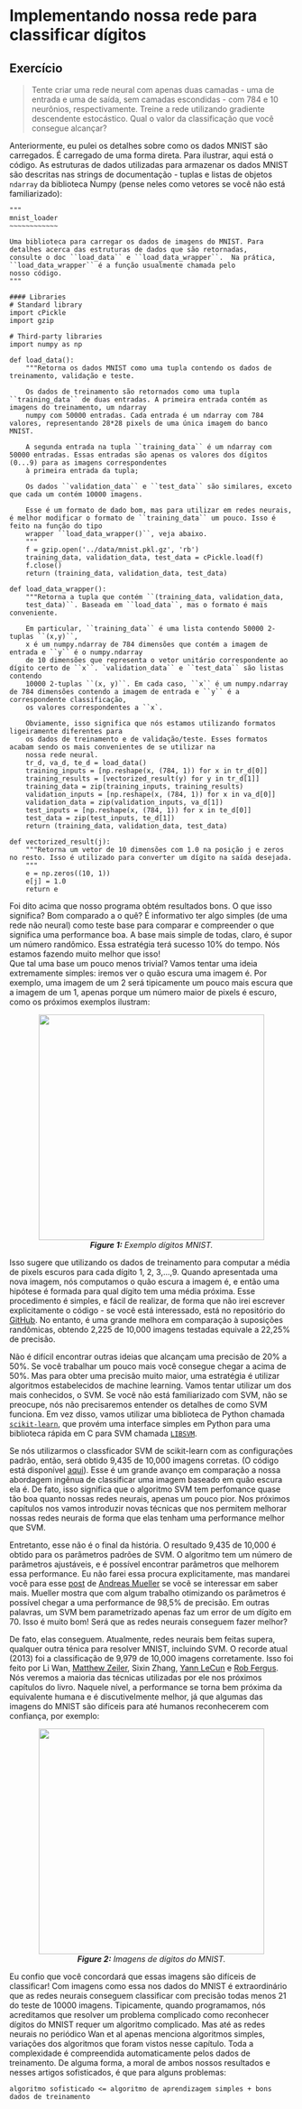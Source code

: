 # Implementando nossa rede para classificar dígitos

## Exercício

> Tente criar uma rede neural com apenas duas camadas - uma de entrada e uma de saída, sem camadas escondidas - com 784 e 10 neurônios, respectivamente.
> Treine a rede utilizando gradiente descendente estocástico. Qual o valor da classificação que você consegue alcançar?

Anteriormente, eu pulei os detalhes sobre como os dados MNIST são carregados. É carregado de uma forma direta. Para ilustrar, aqui está o código. 
As estruturas de dados utilizadas para armazenar os dados MNIST são descritas nas strings de documentação - tuplas e listas de objetos `ndarray`
da biblioteca Numpy (pense neles como vetores se você não está familiarizado):

```
"""
mnist_loader
~~~~~~~~~~~~

Uma biblioteca para carregar os dados de imagens do MNIST. Para detalhes acerca das estruturas de dados que são retornadas,
consulte o doc ``load_data`` e ``load_data_wrapper``.  Na prática, ``load_data_wrapper`` é a função usualmente chamada pelo
nosso código.
"""

#### Libraries
# Standard library
import cPickle
import gzip

# Third-party libraries
import numpy as np

def load_data():
    """Retorna os dados MNIST como uma tupla contendo os dados de treinamento, validação e teste.  

    Os dados de treinamento são retornados como uma tupla ``training_data`` de duas entradas. A primeira entrada contém as imagens do treinamento, um ndarray
    numpy com 50000 entradas. Cada entrada é um ndarray com 784 valores, representando 28*28 pixels de uma única imagem do banco MNIST.  
    
    A segunda entrada na tupla ``training_data`` é um ndarray com 50000 entradas. Essas entradas são apenas os valores dos dígitos (0...9) para as imagens correspondentes
    à primeira entrada da tupla;
    
    Os dados ``validation_data`` e ``test_data`` são similares, exceto que cada um contém 10000 imagens.  

    Esse é um formato de dado bom, mas para utilizar em redes neurais, é melhor modificar o formato de ``training_data`` um pouco. Isso é feito na função do tipo
    wrapper ``load_data_wrapper()``, veja abaixo.  
    """
    f = gzip.open('../data/mnist.pkl.gz', 'rb')
    training_data, validation_data, test_data = cPickle.load(f)
    f.close()
    return (training_data, validation_data, test_data)

def load_data_wrapper():
    """Retorna a tupla que contém ``(training_data, validation_data,
    test_data)``. Baseada em ``load_data``, mas o formato é mais conveniente.  
    
    Em particular, ``training_data`` é uma lista contendo 50000 2-tuplas ``(x,y)``, 
    x é um numpy.ndarray de 784 dimensões que contém a imagem de entrada e ``y`` é o numpy.ndarray
    de 10 dimensões que representa o vetor unitário correspondente ao dígito certo de ``x``. `validation_data`` e ``test_data`` são listas contendo
    10000 2-tuplas ``(x, y)``. Em cada caso, ``x`` é um numpy.ndarray de 784 dimensões contendo a imagem de entrada e ``y`` é a correspondente classificação,
    os valores correspondentes a ``x`.  
    
    Obviamente, isso significa que nós estamos utilizando formatos ligeiramente diferentes para
    os dados de treinamento e de validação/teste. Esses formatos acabam sendo os mais convenientes de se utilizar na
    nossa rede neural.  
    tr_d, va_d, te_d = load_data()
    training_inputs = [np.reshape(x, (784, 1)) for x in tr_d[0]]
    training_results = [vectorized_result(y) for y in tr_d[1]]
    training_data = zip(training_inputs, training_results)
    validation_inputs = [np.reshape(x, (784, 1)) for x in va_d[0]]
    validation_data = zip(validation_inputs, va_d[1])
    test_inputs = [np.reshape(x, (784, 1)) for x in te_d[0]]
    test_data = zip(test_inputs, te_d[1])
    return (training_data, validation_data, test_data)

def vectorized_result(j):
    """Retorna um vetor de 10 dimensões com 1.0 na posição j e zeros no resto. Isso é utilizado para converter um dígito na saída desejada.  
    """
    e = np.zeros((10, 1))
    e[j] = 1.0
    return e
```

Foi dito acima que nosso programa obtém resultados bons. O que isso significa? Bom comparado a o quê? É informativo ter algo simples
(de uma rede não neural) como teste base para comparar e compreender o que significa uma performance boa. A base mais simple de todas, 
claro, é supor um número randômico. Essa estratégia terá sucesso 10% do tempo. Nós estamos fazendo muito melhor que isso!  
Que tal uma base um pouco menos trivial? Vamos tentar uma ideia extremamente simples: iremos ver o quão escura uma imagem é. Por exemplo,
uma imagem de um 2 será tipicamente um pouco mais escura que a imagem de um 1, apenas porque um número maior de pixels é escuro, como
os próximos exemplos ilustram: 

<p align="center">
  <img src="https://user-images.githubusercontent.com/57269172/140234159-63d68da3-6a1b-4735-bd8a-c0b94cf988be.png" width="400"/><br>
  <b><i><a name="2.2"> Figure 1:</a></b> Exemplo dígitos MNIST.</i>
</p>



Isso sugere que utilizando os dados de treinamento para computar a média de pixels escuros para cada dígito 1, 2, 3,...,9. Quando apresentada
uma nova imagem, nós computamos o quão escura a imagem é, e então uma hipótese é formada para qual dígito tem uma média próxima. Esse
procedimento é simples, e fácil de realizar, de forma que não irei escrever explicitamente o código - se você está interessado, está no repositório do
[GitHub](https://github.com/mnielsen/neural-networks-and-deep-learning/blob/master/src/mnist_average_darkness.py). No entanto, é uma grande melhora em comparação à suposições randômicas, obtendo 2,225 de 10,000 imagens testadas equivale a
22,25% de precisão.  

Não é difícil encontrar outras ideias que alcançam uma precisão de 20% a 50%. Se você trabalhar um pouco mais você consegue chegar a 
acima de 50%. Mas para obter uma precisão muito maior, uma estratégia é utilizar algoritmos estabelecidos de machine learning.
Vamos tentar utilizar um dos mais conhecidos, o SVM. Se você não está familiarizado com SVM, não se preocupe, nós não precisaremos 
entender os detalhes de como SVM funciona. Em vez disso, vamos utilizar uma biblioteca de Python chamada [`scikit-learn`](https://scikit-learn.org/stable/), que provém uma 
interface simples em Python para uma biblioteca rápida em C para SVM chamada [`LIBSVM`](http://www.csie.ntu.edu.tw/~cjlin/libsvm/).  

Se nós utilizarmos o classficador SVM de scikit-learn com as configurações padrão, então, será obtido 9,435 de 10,000 imagens corretas.
(O código está disponível [aqui](https://github.com/mnielsen/neural-networks-and-deep-learning/blob/master/src/mnist_svm.py)). Esse é um grande avanço em comparação a nossa abordagem ingênua de classificar uma imagem baseado
em quão escura ela é. De fato, isso significa que o algoritmo SVM tem perfomance quase tão boa quanto nossas redes neurais, apenas um
pouco pior. Nos próximos capítulos nos vamos introduzir novas técnicas que nos permitem melhorar nossas redes neurais de forma que
elas tenham uma performance melhor que SVM. 

Entretanto, esse não é o final da história. O resultado 9,435 de 10,000 é obtido para os parâmetros padrões de SVM. O algoritmo tem um
número de parâmetros ajustáveis, e é possível encontrar parâmetros que melhorem essa performance. Eu não farei essa procura
explicitamente, mas mandarei você para esse [post](https://peekaboo-vision.blogspot.com/2010/09/mnist-for-ever.html) de [Andreas Mueller](https://peekaboo-vision.blogspot.com/) se você se interessar em saber mais. Mueller mostra que com
algum trabalho otimizando os parâmetros é possível chegar a uma performance de 98,5% de precisão. Em outras palavras, um SVM bem
parametrizado apenas faz um error de um dígito em 70. Isso é muito bom! Será que as redes neurais conseguem fazer melhor?

De fato, elas conseguem. Atualmente, redes neurais bem feitas supera, qualquer outra ténica para resolver MNIST, incluindo SVM. O recorde
atual (2013) foi a classificação de 9,979 de 10,000 imagens corretamente. Isso foi feito por Li Wan, [Matthew Zeiler](https://www.matthewzeiler.com/), Sixin Zhang, [Yann
LeCun](http://yann.lecun.com/) e [Rob Fergus](https://cs.nyu.edu/~fergus/pmwiki/pmwiki.php). Nós veremos a maioria das técnicas utilizadas por ele nos próximos capítulos do livro. Naquele nível, a performance
se torna bem próxima da equivalente humana e é discutivelmente melhor, já que algumas das imagens do MNIST são difíceis para até
humanos reconhecerem com confiança, por exemplo: 


<p align="center">
  <img src="https://user-images.githubusercontent.com/57269172/140234241-77a2bf59-efd5-448c-a64d-c67f370af282.png" width="400"/><br>
  <b><i><a name="2.2"> Figure 2:</a></b> Imagens de dígitos do MNIST.</i>
</p>


Eu confio que você concordará que essas imagens são difíceis de classificar! Com imagens como essa nos dados do MNIST é extraordinário que as
redes neurais conseguem classificar com precisão todas menos 21 do teste de 10000 imagens. Tipicamente, quando programamos, nós acreditamos
que resolver um problema complicado como reconhecer dígitos do MNIST requer um algoritmo complicado. Mas até as redes neurais no periódico
Wan et al apenas menciona algoritmos simples, variações dos algoritmos que foram vistos nesse capítulo. Toda a complexidade é compreendida
automaticamente pelos dados de treinamento. De alguma forma, a moral de ambos nossos resultados e nesses artigos sofisticados, é que para
alguns problemas:

```
algoritmo sofisticado <= algoritmo de aprendizagem simples + bons dados de treinamento
```

